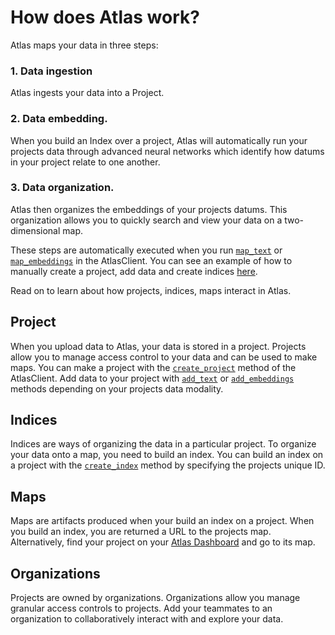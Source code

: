 # How does Atlas work?
Atlas maps your data in three steps:

### 1. Data ingestion
Atlas ingests your data into a Project.
### 2. Data embedding.
When you build an Index over a project, Atlas will automatically run your projects data through advanced neural networks
which identify how datums in your project relate to one another.
### 3. Data organization.
Atlas then organizes the embeddings of your projects datums. This organization allows you to quickly search and
view your data on a two-dimensional map.

These steps are automatically executed when you run [`map_text`](atlas_client.md) or [`map_embeddings`](atlas_client.md) in the AtlasClient. You can see an
example of how to manually create a project, add data and create indices [here](https://github.com/nomic-ai/nomic/blob/main/examples/interactive_session.py).

Read on to learn about how projects, indices, maps interact in Atlas.

## Project
When you upload data to Atlas, your data is stored in a project.
Projects allow you to manage access control to your data and can be used to make maps.
You can make a project with the [`create_project`](atlas_client.md) method of the AtlasClient. Add data to your project with [`add_text`](atlas_client.md) or [`add_embeddings`](atlas_client.md)
methods depending on your projects data modality.

## Indices
Indices are ways of organizing the data in a particular project.
To organize your data onto a map, you need to build an index. You can build an index on a project with the [`create_index`](atlas_client.md) method by specifying
the projects unique ID.

## Maps
Maps are artifacts produced when your build an index on a project. When you build an index, you are returned a URL to
the projects map. Alternatively, find your project on your [Atlas Dashboard](https://atlas.nomic.ai/dashboard) and go
to its map.

## Organizations
Projects are owned by organizations. Organizations allow you manage granular access controls to projects.
Add your teammates to an organization to collaboratively interact with and explore your data.


